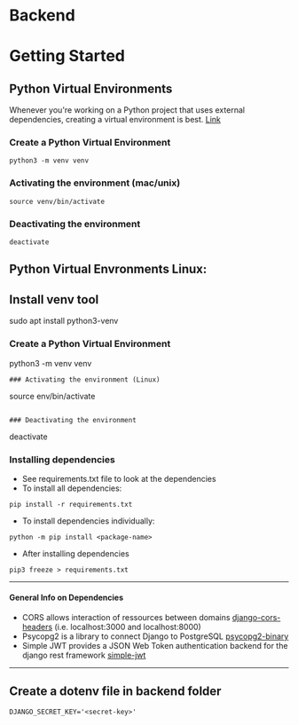 # Backend

# Getting Started

## Python Virtual Environments

Whenever you're working on a Python project that uses external dependencies, creating a virtual environment is best. [Link](https://realpython.com/python-virtual-environments-a-primer/)

### Create a Python Virtual Environment
```
python3 -m venv venv
```
### Activating the environment (mac/unix)
```
source venv/bin/activate
```

### Deactivating the environment
```
deactivate
```
## Python Virtual Envronments Linux:

## Install venv tool
sudo apt install python3-venv

### Create a Python Virtual Environment
python3 -m venv venv
```
### Activating the environment (Linux)
```
source env/bin/activate
```

### Deactivating the environment
```
deactivate


### Installing dependencies

- See requirements.txt file to look at the dependencies
- To install all dependencies:

```
pip install -r requirements.txt
```
- To install dependencies individually:
```
python -m pip install <package-name>
```
- After installing dependencies
```
pip3 freeze > requirements.txt
```

<hr>

#### General Info on Dependencies
- CORS allows interaction of ressources between domains [django-cors-headers](https://pypi.org/project/django-cors-headers/)
(i.e. localhost:3000 and localhost:8000)
- Psycopg2 is a library to connect Django to PostgreSQL [psycopg2-binary](https://pypi.org/project/psycopg2-binary/)
- Simple JWT provides a JSON Web Token authentication backend for the django rest framework [simple-jwt](https://django-rest-framework-simplejwt.readthedocs.io/en/latest/)

<hr>

## Create a dotenv file in backend folder
```
DJANGO_SECRET_KEY='<secret-key>'
```

